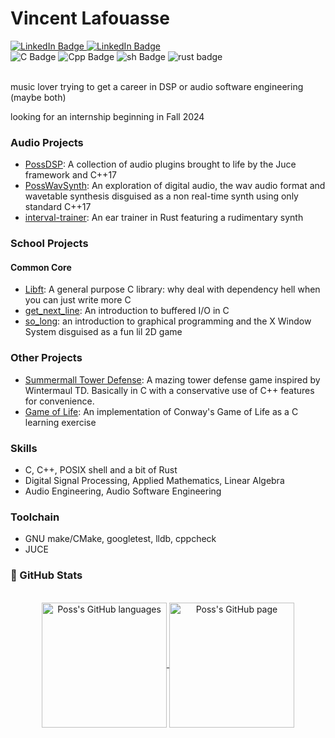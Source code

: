 # Vincent Lafouasse

<div id="social">
  <a href="https://www.linkedin.com/in/vincent-lafouasse/">
    <img src="https://img.shields.io/badge/LinkedIn-blue?style=flat&logo=linkedin&logoColor=white" alt="LinkedIn Badge"/>
  </a>
  <a href="https://github.com/vincent-lafouasse/MyResume/blob/main/cv_lafouasse.pdf">
    <img src="https://img.shields.io/badge/Resume-red?style=flat&logo=ReadMe&logoColor=white" alt="LinkedIn Badge"/>
  </a>
</div>

<div id="tech">
  <img src="https://img.shields.io/badge/C-555555?style=flat&logo=c&logoColor=white" alt="C Badge"/>
  <img src="https://img.shields.io/badge/C%2B%2B-F34B7E?style=flat&logo=c%2B%2B&logoColor=white" alt="Cpp Badge"/>
  <img src="https://img.shields.io/badge/GNU%20Bash-89E051?style=flat&logo=GNU%20Bash&logoColor=black" alt="sh Badge"/>
  <img src="https://img.shields.io/badge/Rust-DEA584?style=flat&logo=rust&logoColor=black" alt="rust badge"/>
</div>

</br>

music lover trying to get a career in DSP or audio software engineering (maybe both)

looking for an internship beginning in Fall 2024

### Audio Projects
- [PossDSP](https://github.com/vincent-lafouasse/PossDSP): A collection of audio plugins brought to life by the Juce framework and C++17
- [PossWavSynth](https://github.com/vincent-lafouasse/PossWavSynth): An exploration of digital audio, the wav audio format and wavetable synthesis disguised as a non real-time synth using only standard C++17
- [interval-trainer](https://github.com/vincent-lafouasse/interval-trainer): An ear trainer in Rust featuring a rudimentary synth

### School Projects
#### Common Core
- [Libft](https://github.com/vincent-lafouasse/libft): A general purpose C library: why deal with dependency hell when you can just write more C
- [get_next_line](https://github.com/vincent-lafouasse/get_next_line): An introduction to buffered I/O in C
- [so_long](https://github.com/vincent-lafouasse/so_long): an introduction to graphical programming and the X Window System disguised as a fun lil 2D game

### Other Projects
- [Summermall Tower Defense](https://github.com/vincent-lafouasse/Summermall-TD): A mazing tower defense game inspired by Wintermaul TD. Basically in C with a conservative use of C++ features for convenience.
- [Game of Life](https://github.com/vincent-lafouasse/Conway-Game-of-Life): An implementation of Conway's Game of Life as a C learning exercise


### Skills

- C, C++, POSIX shell and a bit of Rust
- Digital Signal Processing, Applied Mathematics, Linear Algebra
- Audio Engineering, Audio Software Engineering

### Toolchain

- GNU make/CMake, googletest, lldb, cppcheck
- JUCE


### 🔬 GitHub Stats
</br>
<div align="center"> 
   <a href="https://github.com/vincent-lafouasse" >
     <img align="center" src="https://github-readme-stats.vercel.app/api/top-langs/?username=vincent-lafouasse&langs_count=3&theme=github_dark&hide=html,css"" alt="Poss's GitHub languages" height="200"/>
   </a>

   <a href="https://github.com/vincent-lafouasse">
       <img align="center" src="https://github-readme-stats.vercel.app/api/?username=vincent-lafouasse&theme=github_dark&show_icons=true&include_all_commits=true" alt="Poss's GitHub page" height="200"/>
   </a>
</div>

